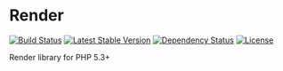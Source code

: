 Render
======

[![Build Status](https://travis-ci.org/andytruong/render.svg?branch=v1)](https://travis-ci.org/andytruong/render) [![Latest Stable Version](https://poser.pugx.org/andytruong/render/v/stable.png)](https://packagist.org/packages/andytruong/render) [![Dependency Status](https://www.versioneye.com/php/andytruong:render/0.1.1/badge.svg)](https://www.versioneye.com/php/andytruong:render/0.1.1) [![License](https://poser.pugx.org/andytruong/render/license.png)](https://packagist.org/packages/andytruong/render)

Render library for PHP 5.3+
